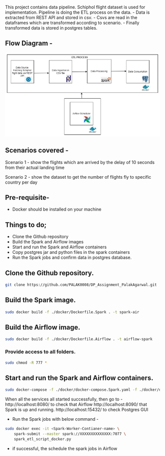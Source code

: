 This project contains data pipeline. Schiphol flight dataset is used for implementation. Pipeline is doing the ETL process on the data.
    - Data is extracted from REST API and stored in csv.
    - Csvs are read in the dataframes which are transformed according to scenario.
    - Finally transformed data is stored in postgres tables.

## Flow Diagram -

![alt text](https://github.com/PALAK0008/DP_Assignment_PalakAgarwal/blob/main/images/flow_diagram.jpg?raw=true)

## Scenarios covered -

Scenario 1 - show the flights which are arrived by the delay of 10 seconds from their actual landing time

Scenario 2 - show the dataset to get the number of flights fly to specific country per day

## Pre-requisite-

* Docker should be installed on your machine

## Things to do;

*  Clone the Github repository 
*  Build the Spark and Airflow images
*  Start and run the Spark and Airflow containers 
*  Copy postgres jar and python files in the spark containers
*  Run the Spark jobs and confirm data in postgres database.

## Clone the Github repository.
```bash
git clone https://github.com/PALAK0008/DP_Assignment_PalakAgarwal.git
```

## Build the Spark image.
```bash
sudo docker build -f ./docker/Dockerfile.Spark . -t spark-air
```

## Build the Airflow image.
```bash
sudo docker build -f ./docker/Dockerfile.Airflow . -t airflow-spark
```
### Provide access to all folders.
``` bash
sudo chmod -R 777 *
```
## Start and run the Spark and Airflow containers.
```bash
sudo docker-compose -f ./docker/docker-compose.Spark.yaml -f ./docker/docker-compose.Airflow.yaml up -d
```
When all the services all started successfully, then go to -
http://localhost:8080/ to check that Airflow
http://localhost:8090/ that Spark is up and running. 
http://localhost:15432/ to check Postgres GUI


* Run the Spark jobs with below command - 

```bash
sudo docker exec -it <Spark-Worker-Contianer-name> \
    spark-submit --master spark://XXXXXXXXXXXXXX:7077 \
    spark_etl_script_docker.py
```

* if successful, the schedule the spark jobs in Airflow